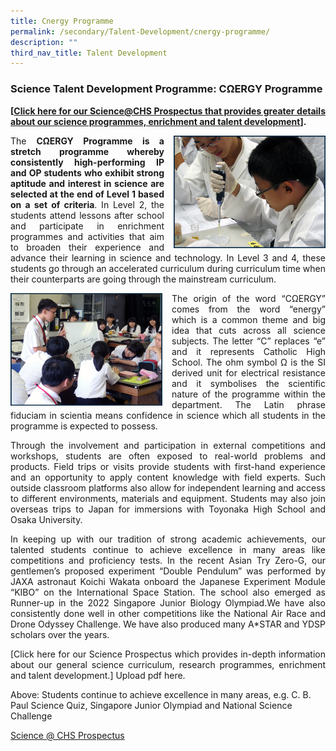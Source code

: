 ```yaml
---
title: Cnergy Programme
permalink: /secondary/Talent-Development/cnergy-programme/
description: ""
third_nav_title: Talent Development
---
```

### Science Talent Development Programme:&nbsp;CΩERGY Programme

<style>
p {text-align: justify;}
</style>

**[[Click here for our Science@CHS Prospectus that provides greater details about our science programmes, enrichment&nbsp;and talent development](https://drive.google.com/file/d/155SWFfGAriWTZuWd68rs3Ov9PMYp6UZ3/view)].**

<img src="/images/cnergy4.png" style="width:243px;height:180px;margin-left:15px;" align="right"> The&nbsp;**CΩERGY Programme is a stretch programme whereby consistently high-performing IP and OP students who exhibit strong aptitude and interest in science are selected at the end of Level 1 based on a set of criteria**. In Level 2, the students attend lessons after school and participate in enrichment programmes and activities that aim to broaden their experience and advance their learning in science and technology. In Level 3 and 4, these students go through an accelerated curriculum during curriculum time when their counterparts are going through the mainstream curriculum.

<img src="/images/cnergy2.png" style="width:243px;height:180px;margin-right:15px;" align="left"> The origin of the word “CΩERGY” comes from the word “energy” which is a common theme and big idea that cuts across all science subjects. The letter “C” replaces “e” and it represents Catholic High School. The ohm symbol Ω is the SI derived unit for electrical resistance and it symbolises the scientific nature of the programme within the department. The Latin phrase fiduciam in scientia means confidence in science which all students in the programme is expected to possess.

Through the involvement and participation in external competitions and workshops, students are often exposed to real-world problems and products. Field trips or visits provide students with first-hand experience and an opportunity to apply content knowledge with field experts. Such outside classroom platforms also allow for independent learning and access to different environments, materials and equipment.&nbsp;Students may also join overseas trips to Japan for immersions with Toyonaka High School and Osaka University.

In keeping up with our tradition of strong academic achievements, our talented students continue to achieve excellence in many areas like competitions and proficiency tests. In the recent Asian Try Zero-G, our gentlemen’s proposed experiment “Double Pendulum” was performed by JAXA astronaut Koichi Wakata onboard the Japanese Experiment Module “KIBO” on the International Space Station. The school also emerged as Runner-up in the 2022 Singapore Junior Biology Olympiad.We have also consistently done well in other competitions like the National Air Race and Drone Odyssey Challenge. We have also produced many A\*STAR and YDSP scholars over the years.

[Click here for our Science Prospectus which provides in-depth information about our general science curriculum, research programmes, enrichment and talent development.] Upload pdf here.

<figcaption> Above: Students continue to achieve excellence in many areas, e.g. C. B. Paul Science Quiz, Singapore Junior Olympiad and National Science Challenge</figcaption>

[Science @ CHS Prospectus](https://drive.google.com/file/d/1y9_4zPByE93Yp_1lBX5tUCvIH9LsnCu1/view)
